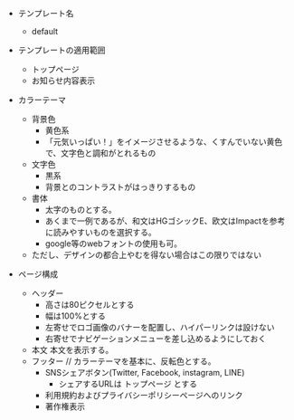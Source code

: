 - テンプレート名
  - default

- テンプレートの適用範囲
  - トップページ
  - お知らせ内容表示

- カラーテーマ
    - 背景色
        - 黄色系
        - 「元気いっぱい！」をイメージさせるような、くすんでいない黄色で、文字色と調和がとれるもの
    - 文字色
        - 黒系
        - 背景とのコントラストがはっきりするもの
    - 書体
        - 太字のものとする。
        - あくまで一例であるが、和文はHGゴシックE、欧文はImpactを参考に読みやすいものを選択する。
        - google等のwebフォントの使用も可。
    - ただし、デザインの都合上やむを得ない場合はこの限りではない

- ページ構成
    - ヘッダー
        - 高さは80ピクセルとする
        - 幅は100%とする
        - 左寄せでロゴ画像のバナーを配置し、ハイパーリンクは設けない
        - 右寄せでナビゲーションメニューを差し込めるようにしておく
    - 本文
        本文を表示する。
    - フッター // カラーテーマを基本に、反転色とする。
        - SNSシェアボタン(Twitter, Facebook, instagram, LINE)
            - シェアするURLは トップページ とする
        - 利用規約およびプライバシーポリシーページへのリンク
        - 著作権表示
